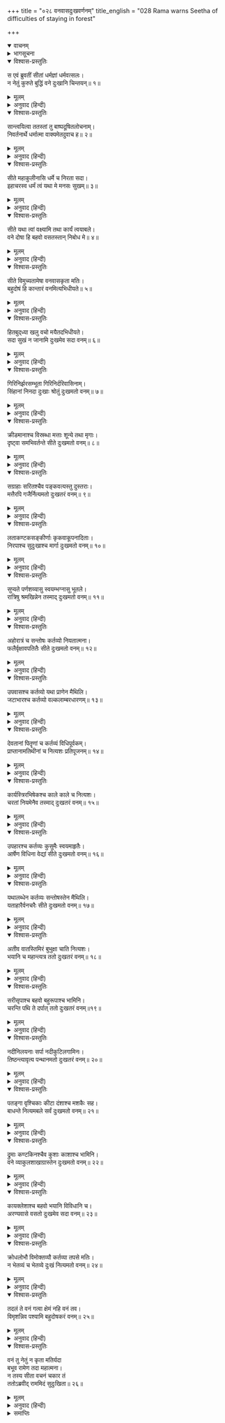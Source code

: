 +++
title = "०२८ वनवासदुःखवर्णनम्"
title_english = "028 Rama warns Seetha of difficulties of staying in forest"

+++
<details open><summary>वाचनम्</summary>
<div caption="श्रीराम-हरिसीताराममूर्ति-घनपाठिभ्यां वचनम्" class="audioEmbed" src="https://archive.org/download/Ramayana-recitation-Sriram-harisItArAmamUrti-Ghanapaati-v2/Kanda_2/Kanda_2_AYK-028-Vanavasa_Dukka_Varnanam.mp3"></div>
</details>

<details><summary>भागसूचना</summary>

28. श्रीरामका वनवासके कष्टका वर्णन करते हुए सीताको वहाँ चलनेसे मना करना
</details>

<details open><summary>विश्वास-प्रस्तुतिः</summary>

स एवं ब्रुवतीं सीतां धर्मज्ञां धर्मवत्सलः।  
न नेतुं कुरुते बुद्धिं वने दुःखानि चिन्तयन्॥ १॥
</details>

<details><summary>मूलम्</summary>

स एवं ब्रुवतीं सीतां धर्मज्ञां धर्मवत्सलः।  
न नेतुं कुरुते बुद्धिं वने दुःखानि चिन्तयन्॥ १॥
</details>

<details><summary>अनुवाद (हिन्दी)</summary>

धर्मको जाननेवाली सीताके इस प्रकार कहनेपर भी धर्मवत्सल श्रीरामने वनमें होनेवाले दुःखोंको सोचकर उन्हें साथ ले जानेका विचार नहीं किया॥ १॥
</details>

<details open><summary>विश्वास-प्रस्तुतिः</summary>

सान्त्वयित्वा ततस्तां तु बाष्पदूषितलोचनाम्।  
निवर्तनार्थे धर्मात्मा वाक्यमेतदुवाच ह॥ २॥
</details>

<details><summary>मूलम्</summary>

सान्त्वयित्वा ततस्तां तु बाष्पदूषितलोचनाम्।  
निवर्तनार्थे धर्मात्मा वाक्यमेतदुवाच ह॥ २॥
</details>

<details><summary>अनुवाद (हिन्दी)</summary>

सीताके नेत्रोंमें आँसू भरे हुए थे। धर्मात्मा श्रीराम उन्हें वनवासके विचारसे निवृत्त करनेके लिये सान्त्वना देते हुए इस प्रकार बोले—॥ २॥
</details>

<details open><summary>विश्वास-प्रस्तुतिः</summary>

सीते महाकुलीनासि धर्मे च निरता सदा।  
इहाचरस्व धर्मं त्वं यथा मे मनसः सुखम्॥ ३॥
</details>

<details><summary>मूलम्</summary>

सीते महाकुलीनासि धर्मे च निरता सदा।  
इहाचरस्व धर्मं त्वं यथा मे मनसः सुखम्॥ ३॥
</details>

<details><summary>अनुवाद (हिन्दी)</summary>

‘सीते! तुम अत्यन्त उत्तम कुलमें उत्पन्न हुई हो और सदा धर्मके आचरणमें ही लगी रहती हो; अतःयहीं रहकर धर्मका पालन करो, जिससे मेरे मनको संतोष हो॥
</details>

<details open><summary>विश्वास-प्रस्तुतिः</summary>

सीते यथा त्वां वक्ष्यामि तथा कार्यं त्वयाबले।  
वने दोषा हि बहवो वसतस्तान् निबोध मे॥ ४॥
</details>

<details><summary>मूलम्</summary>

सीते यथा त्वां वक्ष्यामि तथा कार्यं त्वयाबले।  
वने दोषा हि बहवो वसतस्तान् निबोध मे॥ ४॥
</details>

<details><summary>अनुवाद (हिन्दी)</summary>

‘सीते! मैं तुमसे जैसा कहूँ, वैसा ही करना तुम्हारा कर्तव्य है। तुम अबला हो, वनमें निवास करनेवाले मनुष्यको बहुत-से दोष प्राप्त होते हैं; उन्हें बता रहा हूँ, मुझसे सुनो॥ ४॥
</details>

<details open><summary>विश्वास-प्रस्तुतिः</summary>

सीते विमुच्यतामेषा वनवासकृता मतिः।  
बहुदोषं हि कान्तारं वनमित्यभिधीयते॥ ५॥
</details>

<details><summary>मूलम्</summary>

सीते विमुच्यतामेषा वनवासकृता मतिः।  
बहुदोषं हि कान्तारं वनमित्यभिधीयते॥ ५॥
</details>

<details><summary>अनुवाद (हिन्दी)</summary>

‘सीते! वनवासके लिये चलनेका यह विचार छोड़ दो, वनको अनेक प्रकारके दोषोंसे व्याप्त और दुर्गम बताया जाता है॥ ५॥
</details>

<details open><summary>विश्वास-प्रस्तुतिः</summary>

हितबुद‍्ध्या खलु वचो मयैतदभिधीयते।  
सदा सुखं न जानामि दुःखमेव सदा वनम्॥ ६॥
</details>

<details><summary>मूलम्</summary>

हितबुद‍्ध्या खलु वचो मयैतदभिधीयते।  
सदा सुखं न जानामि दुःखमेव सदा वनम्॥ ६॥
</details>

<details><summary>अनुवाद (हिन्दी)</summary>

‘तुम्हारे हितकी भावनासे ही मैं ये सब बातें कह रहा हूँ। जहाँतक मेरी जानकारी है, वनमें सदा सुख नहीं मिलता। वहाँ तो सदा दुःख ही मिला करता है॥ ६॥
</details>

<details open><summary>विश्वास-प्रस्तुतिः</summary>

गिरिनिर्झरसम्भूता गिरिनिर्दरिवासिनाम्।  
सिंहानां निनदा दुःखाः श्रोतुं दुःखमतो वनम्॥ ७॥
</details>

<details><summary>मूलम्</summary>

गिरिनिर्झरसम्भूता गिरिनिर्दरिवासिनाम्।  
सिंहानां निनदा दुःखाः श्रोतुं दुःखमतो वनम्॥ ७॥
</details>

<details><summary>अनुवाद (हिन्दी)</summary>

‘पर्वतोंसे गिरनेवाले झरनोंके शब्दको सुनकर उन पर्वतोंकी कन्दराओंमें रहनेवाले सिंह दहाड़ने लगते हैं। उनकी वह गर्जना सुननेमें बड़ी दुःखदायिनी प्रतीत होती है, इसलिये वन दुःखमय ही है॥ ७॥
</details>

<details open><summary>विश्वास-प्रस्तुतिः</summary>

क्रीडमानाश्च विस्रब्धा मत्ताः शून्ये तथा मृगाः।  
दृष्ट्वा समभिवर्तन्ते सीते दुःखमतो वनम्॥ ८॥
</details>

<details><summary>मूलम्</summary>

क्रीडमानाश्च विस्रब्धा मत्ताः शून्ये तथा मृगाः।  
दृष्ट्वा समभिवर्तन्ते सीते दुःखमतो वनम्॥ ८॥
</details>

<details><summary>अनुवाद (हिन्दी)</summary>

‘सीते! सूने वनमें निर्भय होकर क्रीड़ा करनेवाले मतवाले जंगली पशु मनुष्यको देखते ही उसपर चारों ओरसे टूट पड़ते हैं; अतः वन दुःखसे भरा हुआ है॥
</details>

<details open><summary>विश्वास-प्रस्तुतिः</summary>

सग्राहाः सरितश्चैव पङ्कवत्यस्तु दुस्तराः।  
मत्तैरपि गजैर्नित्यमतो दुःखतरं वनम्॥ ९॥
</details>

<details><summary>मूलम्</summary>

सग्राहाः सरितश्चैव पङ्कवत्यस्तु दुस्तराः।  
मत्तैरपि गजैर्नित्यमतो दुःखतरं वनम्॥ ९॥
</details>

<details><summary>अनुवाद (हिन्दी)</summary>

‘वनमें जो नदियाँ होती हैं, उनके भीतर ग्राह निवास करते हैं, उनमें कीचड़ अधिक होनेके कारण उन्हें पार करना अत्यन्त कठिन होता है। इसके सिवा वनमें मतवाले हाथी सदा घूमते रहते हैं। इस सब कारणोंसे वन बहुत ही दुःखदायक होता है॥ ९॥
</details>

<details open><summary>विश्वास-प्रस्तुतिः</summary>

लताकण्टकसङ्कीर्णाः कृकवाकूपनादिताः।  
निरपाश्च सुदुःखाश्च मार्गा दुःखमतो वनम्॥ १०॥
</details>

<details><summary>मूलम्</summary>

लताकण्टकसङ्कीर्णाः कृकवाकूपनादिताः।  
निरपाश्च सुदुःखाश्च मार्गा दुःखमतो वनम्॥ १०॥
</details>

<details><summary>अनुवाद (हिन्दी)</summary>

‘वनके मार्ग लताओं और काँटोंसे भरे रहते हैं। वहाँ जंगली मुर्गें बोला करते हैं, उन मार्गोंपर चलनेमें बड़ा कष्ट होता है तथा वहाँ आस-पास जल नहीं मिलता, इससे वनमें दुःख-ही-दुःख है॥ १०॥
</details>

<details open><summary>विश्वास-प्रस्तुतिः</summary>

सुप्यते पर्णशय्यासु स्वयम्भग्नासु भूतले।  
रात्रिषु श्रमखिन्नेन तस्माद् दुःखमतो वनम्॥ ११॥
</details>

<details><summary>मूलम्</summary>

सुप्यते पर्णशय्यासु स्वयम्भग्नासु भूतले।  
रात्रिषु श्रमखिन्नेन तस्माद् दुःखमतो वनम्॥ ११॥
</details>

<details><summary>अनुवाद (हिन्दी)</summary>

‘दिनभरके परिश्रमसे थके-माँदे मनुष्यको रातमें जमीनके ऊपर अपने-आप गिरे हुए सूखे पत्तोंके बिछौनेपर सोना पड़ता है, अतः वन दुःखसे भरा हुआ है॥ ११॥
</details>

<details open><summary>विश्वास-प्रस्तुतिः</summary>

अहोरात्रं च सन्तोषः कर्तव्यो नियतात्मना।  
फलैर्वृक्षावपतितैः सीते दुःखमतो वनम्॥ १२॥
</details>

<details><summary>मूलम्</summary>

अहोरात्रं च सन्तोषः कर्तव्यो नियतात्मना।  
फलैर्वृक्षावपतितैः सीते दुःखमतो वनम्॥ १२॥
</details>

<details><summary>अनुवाद (हिन्दी)</summary>

‘सीते! वहाँ मनको वशमें रखकर वृक्षोंसे स्वतः गिरे हुए फलोंके आहारपर ही दिन-रात संतोष करना पड़ता है, अतः वन दुःख देनेवाला ही है॥ १२॥
</details>

<details open><summary>विश्वास-प्रस्तुतिः</summary>

उपवासश्च कर्तव्यो यथा प्राणेन मैथिलि।  
जटाभारश्च कर्तव्यो वल्कलाम्बरधारणम्॥ १३॥
</details>

<details><summary>मूलम्</summary>

उपवासश्च कर्तव्यो यथा प्राणेन मैथिलि।  
जटाभारश्च कर्तव्यो वल्कलाम्बरधारणम्॥ १३॥
</details>

<details><summary>अनुवाद (हिन्दी)</summary>

‘मिथिलेशकुमारी! अपनी शक्तिके अनुसार उपवास करना, सिरपर जटाका भार ढोना और वल्कल वस्त्र धारण करना—यही वहाँकी जीवनशैली है॥ १३॥
</details>

<details open><summary>विश्वास-प्रस्तुतिः</summary>

देवतानां पितॄणां च कर्तव्यं विधिपूर्वकम्।  
प्राप्तानामतिथीनां च नित्यशः प्रतिपूजनम्॥ १४॥
</details>

<details><summary>मूलम्</summary>

देवतानां पितॄणां च कर्तव्यं विधिपूर्वकम्।  
प्राप्तानामतिथीनां च नित्यशः प्रतिपूजनम्॥ १४॥
</details>

<details><summary>अनुवाद (हिन्दी)</summary>

‘देवताओंका, पितरोंका तथा आये हुए अतिथियोंका प्रतिदिन शास्त्रोक्तविधिके अनुसार पूजन करना—यह वनवासीका प्रधान कर्तव्य है॥ १४॥
</details>

<details open><summary>विश्वास-प्रस्तुतिः</summary>

कार्यस्त्रिरभिषेकश्च काले काले च नित्यशः।  
चरतां नियमेनैव तस्माद् दुःखतरं वनम्॥ १५॥
</details>

<details><summary>मूलम्</summary>

कार्यस्त्रिरभिषेकश्च काले काले च नित्यशः।  
चरतां नियमेनैव तस्माद् दुःखतरं वनम्॥ १५॥
</details>

<details><summary>अनुवाद (हिन्दी)</summary>

‘वनवासीको प्रतिदिन नियमपूर्वक तीनों समय स्नान करना होता है। इसलिये वन बहुत ही कष्ट देनेवाला है॥
</details>

<details open><summary>विश्वास-प्रस्तुतिः</summary>

उपहारश्च कर्तव्यः कुसुमैः स्वयमाहृतैः।  
आर्षेण विधिना वेद्यां सीते दुःखमतो वनम्॥ १६॥
</details>

<details><summary>मूलम्</summary>

उपहारश्च कर्तव्यः कुसुमैः स्वयमाहृतैः।  
आर्षेण विधिना वेद्यां सीते दुःखमतो वनम्॥ १६॥
</details>

<details><summary>अनुवाद (हिन्दी)</summary>

‘सीते! वहाँ स्वयं चुनकर लाये हुए फूलोंद्वारा वेदोक्त विधिसे वेदीपर देवताओंकी पूजा करनी पड़ती है। इसलिये वनको कष्टप्रद कहा गया है॥ १६॥
</details>

<details open><summary>विश्वास-प्रस्तुतिः</summary>

यथालब्धेन कर्तव्यः सन्तोषस्तेन मैथिलि।  
यताहारैर्वनचरैः सीते दुःखमतो वनम्॥ १७॥
</details>

<details><summary>मूलम्</summary>

यथालब्धेन कर्तव्यः सन्तोषस्तेन मैथिलि।  
यताहारैर्वनचरैः सीते दुःखमतो वनम्॥ १७॥
</details>

<details><summary>अनुवाद (हिन्दी)</summary>

‘मिथिलेशकुमारी जानकी! वनवासियोंको जब जैसा आहार मिल जाय उसीपर संतोष करना पड़ता है; अतः वन दुःखरूप ही है॥ १७॥
</details>

<details open><summary>विश्वास-प्रस्तुतिः</summary>

अतीव वातस्तिमिरं बुभुक्षा चाति नित्यशः।  
भयानि च महान्त्यत्र ततो दुःखतरं वनम्॥ १८॥
</details>

<details><summary>मूलम्</summary>

अतीव वातस्तिमिरं बुभुक्षा चाति नित्यशः।  
भयानि च महान्त्यत्र ततो दुःखतरं वनम्॥ १८॥
</details>

<details><summary>अनुवाद (हिन्दी)</summary>

‘वनमें प्रचण्ड आँधी, घोर अन्धकार, प्रतिदिन भूखका कष्ट तथा और भी बड़े-बड़े भय प्राप्त होते हैं, अतः वन अत्यन्त कष्टप्रद है॥ १८॥
</details>

<details open><summary>विश्वास-प्रस्तुतिः</summary>

सरीसृपाश्च बहवो बहुरूपाश्च भामिनि।  
चरन्ति पथि ते दर्पात् ततो दुःखतरं वनम्॥१९॥
</details>

<details><summary>मूलम्</summary>

सरीसृपाश्च बहवो बहुरूपाश्च भामिनि।  
चरन्ति पथि ते दर्पात् ततो दुःखतरं वनम्॥१९॥
</details>

<details><summary>अनुवाद (हिन्दी)</summary>

‘भामिनि! वहाँ बहुत-से पहाड़ी सर्प, जो अनेक प्रकारके रूपवाले होते हैं, दर्पवश बीच रास्तेमें विचरते रहते हैं; अतः वन अत्यन्त कष्टदायक है॥ १९॥
</details>

<details open><summary>विश्वास-प्रस्तुतिः</summary>

नदीनिलयनाः सर्पा नदीकुटिलगामिनः।  
तिष्ठन्त्यावृत्य पन्थानमतो दुःखतरं वनम्॥ २०॥
</details>

<details><summary>मूलम्</summary>

नदीनिलयनाः सर्पा नदीकुटिलगामिनः।  
तिष्ठन्त्यावृत्य पन्थानमतो दुःखतरं वनम्॥ २०॥
</details>

<details><summary>अनुवाद (हिन्दी)</summary>

‘जो नदियोंमें निवास करते और नदियोंके समान ही कुटिल गतिसे चलते हैं, ऐसे बहुसंख्यक सर्प वनमें रास्तेको घेरकर पड़े रहते हैं; इसलिये वन बहुत ही कष्टदायक है॥ २०॥
</details>

<details open><summary>विश्वास-प्रस्तुतिः</summary>

पतङ्गा वृश्चिकाः कीटा दंशाश्च मशकैः सह।  
बाधन्ते नित्यमबले सर्वं दुःखमतो वनम्॥ २१॥
</details>

<details><summary>मूलम्</summary>

पतङ्गा वृश्चिकाः कीटा दंशाश्च मशकैः सह।  
बाधन्ते नित्यमबले सर्वं दुःखमतो वनम्॥ २१॥
</details>

<details><summary>अनुवाद (हिन्दी)</summary>

‘अबले! पतंगे, बिच्छू, कीड़े, डाँस और मच्छर वहाँ सदा कष्ट पहुँचाते रहते हैं; अतः सारा वन दुःखरूप ही है॥ २१॥
</details>

<details open><summary>विश्वास-प्रस्तुतिः</summary>

द्रुमाः कण्टकिनश्चैव कुशाः काशाश्च भामिनि।  
वने व्याकुलशाखाग्रास्तेन दुःखमतो वनम्॥ २२॥
</details>

<details><summary>मूलम्</summary>

द्रुमाः कण्टकिनश्चैव कुशाः काशाश्च भामिनि।  
वने व्याकुलशाखाग्रास्तेन दुःखमतो वनम्॥ २२॥
</details>

<details><summary>अनुवाद (हिन्दी)</summary>

‘भामिनि! वनमें काँटेदार वृक्ष, कुश और कास होते हैं, जिनकी शाखाओंके अग्रभाग सब ओर फैले हुए होते हैं; इसलिये वन विशेष कष्टदायक होता है॥ २२॥
</details>

<details open><summary>विश्वास-प्रस्तुतिः</summary>

कायक्लेशाश्च बहवो भयानि विविधानि च।  
अरण्यवासे वसतो दुःखमेव सदा वनम्॥ २३॥
</details>

<details><summary>मूलम्</summary>

कायक्लेशाश्च बहवो भयानि विविधानि च।  
अरण्यवासे वसतो दुःखमेव सदा वनम्॥ २३॥
</details>

<details><summary>अनुवाद (हिन्दी)</summary>

‘वनमें निवास करनेवाले मनुष्यको बहुत-से शारीरिक क्लेशों और नाना प्रकारके भयोंका सामना करना पड़ता है, अतः वन सदा दुःखरूप ही होता है॥ २३॥
</details>

<details open><summary>विश्वास-प्रस्तुतिः</summary>

क्रोधलोभौ विमोक्तव्यौ कर्तव्या तपसे मतिः।  
न भेतव्यं च भेतव्ये दुःखं नित्यमतो वनम्॥ २४॥
</details>

<details><summary>मूलम्</summary>

क्रोधलोभौ विमोक्तव्यौ कर्तव्या तपसे मतिः।  
न भेतव्यं च भेतव्ये दुःखं नित्यमतो वनम्॥ २४॥
</details>

<details><summary>अनुवाद (हिन्दी)</summary>

‘वहाँ क्रोध और लोभको त्याग देना होता है, तपस्यामें मन लगाना पड़ता है और जहाँ भयका स्थान है, वहाँ भी भयभीत न होनेकी आवश्यकता होती है; अतः वनमें सदा दुःख-ही-दुःख है॥ २४॥
</details>

<details open><summary>विश्वास-प्रस्तुतिः</summary>

तदलं ते वनं गत्वा क्षेमं नहि वनं तव।  
विमृशन्निव पश्यामि बहुदोषकरं वनम्॥ २५॥
</details>

<details><summary>मूलम्</summary>

तदलं ते वनं गत्वा क्षेमं नहि वनं तव।  
विमृशन्निव पश्यामि बहुदोषकरं वनम्॥ २५॥
</details>

<details><summary>अनुवाद (हिन्दी)</summary>

‘इसलिये तुम्हारा वनमें जाना ठीक नहीं है। वहाँ जाकर तुम सकुशल नहीं रह सकती। मैं बहुत सोच-विचारकर देखता और समझता हूँ—कि वनमें रहना अनेक दोषोंका उत्पादक बहुत ही कष्टदायक है॥ २५॥
</details>

<details open><summary>विश्वास-प्रस्तुतिः</summary>

वनं तु नेतुं न कृता मतिर्यदा  
बभूव रामेण तदा महात्मना।  
न तस्य सीता वचनं चकार तं  
ततोऽब्रवीद् राममिदं सुदुःखिता॥ २६॥
</details>

<details><summary>मूलम्</summary>

वनं तु नेतुं न कृता मतिर्यदा  
बभूव रामेण तदा महात्मना।  
**न** तस्य सीता **वचनं चकार** तं  
ततोऽब्रवीद् राममिदं सुदुःखिता॥ २६॥
</details>

<details><summary>अनुवाद (हिन्दी)</summary>

जब महात्मा श्रीरामने उस समय सीताको वनमें ले जानेका विचार नहीं किया, तब सीताने भी उनकी उस बातको नहीं माना। वे अत्यन्त दुःखी होकर श्रीरामसे इस प्रकार बोलीं॥ २६॥
</details>

<details><summary>समाप्तिः</summary>

इत्यार्षे श्रीमद्रामायणे वाल्मीकीये आदिकाव्येऽयोध्याकाण्डेऽष्टाविंशः सर्गः॥ २८॥  
इस प्रकार श्रीवाल्मीकिनिर्मित आर्षरामायण आदिकाव्यके अयोध्याकाण्डमें अट्ठाईसवाँ सर्ग पूरा हुआ॥ २८॥
</details>

